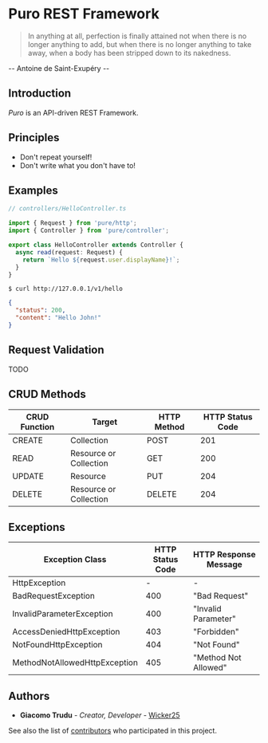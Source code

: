 # Puro REST Framework

> In anything at all, perfection is finally attained not when there is
no longer anything to add, but when there is no longer anything to take
away, when a body has been stripped down to its nakedness.

-- Antoine de Saint-Exupéry --

## Introduction

*Puro* is an API-driven REST Framework.

## Principles

- Don't repeat yourself!
- Don't write what you don't have to!

## Examples
```ts
// controllers/HelloController.ts

import { Request } from 'pure/http';
import { Controller } from 'pure/controller';

export class HelloController extends Controller {
  async read(request: Request) {
    return `Hello ${request.user.displayName}!`;
  }
}
```

```
$ curl http://127.0.0.1/v1/hello
```

```json
{
  "status": 200,
  "content": "Hello John!"
}

```

## Request Validation

TODO

## CRUD Methods

| CRUD Function | Target                 | HTTP Method | HTTP Status Code |
|---------------|------------------------|-------------|------------------|
| CREATE        | Collection             | POST        |              201 |
| READ          | Resource or Collection | GET         |              200 |
| UPDATE        | Resource               | PUT         |              204 |
| DELETE        | Resource or Collection | DELETE      |              204 |

## Exceptions

| Exception Class               | HTTP Status Code | HTTP Response Message |
|-------------------------------|------------------|-----------------------|
| HttpException                 |                - | -                     |
| BadRequestException           |              400 | "Bad Request"         |
| InvalidParameterException     |              400 | "Invalid Parameter"   |
| AccessDeniedHttpException     |              403 | "Forbidden"           |
| NotFoundHttpException         |              404 | "Not Found"           |
| MethodNotAllowedHttpException |              405 | "Method Not Allowed"  |

## Authors

* **Giacomo Trudu** - *Creator, Developer* - [Wicker25](https://github.com/Wicker25)

See also the list of [contributors](https://github.com/udemy/data-table/contributors)
who participated in this project.
